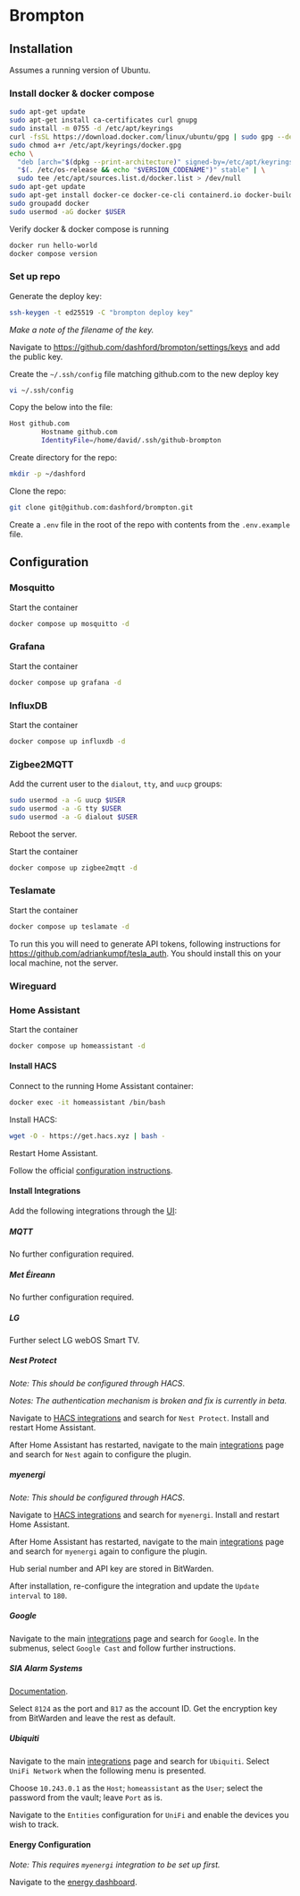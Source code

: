 # Brompton

## Installation

Assumes a running version of Ubuntu.

### Install docker & docker compose

```bash
sudo apt-get update
sudo apt-get install ca-certificates curl gnupg
sudo install -m 0755 -d /etc/apt/keyrings
curl -fsSL https://download.docker.com/linux/ubuntu/gpg | sudo gpg --dearmor -o /etc/apt/keyrings/docker.gpg
sudo chmod a+r /etc/apt/keyrings/docker.gpg
echo \
  "deb [arch="$(dpkg --print-architecture)" signed-by=/etc/apt/keyrings/docker.gpg] https://download.docker.com/linux/ubuntu \
  "$(. /etc/os-release && echo "$VERSION_CODENAME")" stable" | \
  sudo tee /etc/apt/sources.list.d/docker.list > /dev/null
sudo apt-get update
sudo apt-get install docker-ce docker-ce-cli containerd.io docker-buildx-plugin docker-compose-plugin
sudo groupadd docker
sudo usermod -aG docker $USER
```

Verify docker & docker compose is running

```bash
docker run hello-world
docker compose version
```

### Set up repo

Generate the deploy key:

```bash
ssh-keygen -t ed25519 -C "brompton deploy key"
```

_Make a note of the filename of the key._

Navigate to https://github.com/dashford/brompton/settings/keys and add the public key.

Create the `~/.ssh/config` file matching github.com to the new deploy key

```bash
vi ~/.ssh/config
```

Copy the below into the file:

```bash
Host github.com
        Hostname github.com
        IdentityFile=/home/david/.ssh/github-brompton
```

Create directory for the repo:

```bash
mkdir -p ~/dashford
```

Clone the repo:

```bash
git clone git@github.com:dashford/brompton.git
```

Create a `.env` file in the root of the repo with contents from the `.env.example` file.

## Configuration

### Mosquitto

Start the container

```bash
docker compose up mosquitto -d
```

### Grafana

Start the container

```bash
docker compose up grafana -d
```

### InfluxDB

Start the container

```bash
docker compose up influxdb -d
```

### Zigbee2MQTT

Add the current user to the `dialout`, `tty`, and `uucp` groups:

```bash
sudo usermod -a -G uucp $USER
sudo usermod -a -G tty $USER
sudo usermod -a -G dialout $USER
```

Reboot the server.

Start the container

```bash
docker compose up zigbee2mqtt -d
```

### Teslamate

Start the container

```bash
docker compose up teslamate -d
```

To run this you will need to generate API tokens, following instructions for https://github.com/adriankumpf/tesla_auth.
You should install this on your local machine, not the server.

### Wireguard

### Home Assistant

Start the container

```bash
docker compose up homeassistant -d
```

#### Install HACS

Connect to the running Home Assistant container:

```bash
docker exec -it homeassistant /bin/bash
```

Install HACS:

```bash
wget -O - https://get.hacs.xyz | bash -
```

Restart Home Assistant.

Follow the official [configuration instructions](https://hacs.xyz/docs/configuration/basic).

#### Install Integrations

Add the following integrations through the [UI](http://10.243.0.100:8123/config/integrations):

##### MQTT

No further configuration required.

##### Met Éireann

No further configuration required.

##### LG

Further select LG webOS Smart TV.

##### Nest Protect

_Note: This should be configured through HACS_.

_Notes: The authentication mechanism is broken and fix is currently in beta._

Navigate to [HACS integrations](http://10.243.0.100:8123/hacs/integrations) and search for `Nest Protect`. Install and
restart Home Assistant.

After Home Assistant has restarted, navigate to the main [integrations](http://10.243.0.100:8123/config/integrations)
page and search for `Nest` again to configure the plugin.

##### myenergi

_Note: This should be configured through HACS_.

Navigate to [HACS integrations](http://10.243.0.100:8123/hacs/integrations) and search for `myenergi`. Install and
restart Home Assistant.

After Home Assistant has restarted, navigate to the main [integrations](http://10.243.0.100:8123/config/integrations)
page and search for `myenergi` again to configure the plugin.

Hub serial number and API key are stored in BitWarden.

After installation, re-configure the integration and update the `Update interval` to `180`.

##### Google

Navigate to the main [integrations](http://10.243.0.100:8123/config/integrations) page and search for `Google`. In the
submenus, select `Google Cast` and follow further instructions.

##### SIA Alarm Systems

[Documentation](https://www.home-assistant.io/integrations/sia/).

Select `8124` as the port and `B17` as the account ID. Get the encryption key from BitWarden and leave the rest as default.

##### Ubiquiti

Navigate to the main [integrations](http://10.243.0.100:8123/config/integrations) page and search for `Ubiquiti`. Select
`UniFi Network` when the following menu is presented.

Choose `10.243.0.1` as the `Host`; `homeassistant` as the `User`; select the password from the vault; leave `Port` as is.

Navigate to the `Entities` configuration for `UniFi` and enable the devices you wish to track.

#### Energy Configuration

_Note: This requires `myenergi` integration to be set up first._

Navigate to the [energy dashboard](http://10.243.0.100:8123/energy).